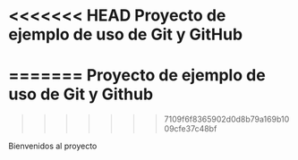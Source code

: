 <<<<<<< HEAD
Proyecto de ejemplo de uso de Git y GitHub
================================
=======
Proyecto de ejemplo de uso de Git y Github
==================
>>>>>>> 7109f6f8365902d0d8b79a169b1009cfe37c48bf

Bienvenidos al proyecto
